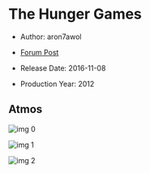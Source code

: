 # The Hunger Games

* Author: aron7awol

* [Forum Post](https://www.avsforum.com/threads/bass-eq-for-filtered-movies.2995212/post-57222576)

* Release Date: 2016-11-08
* Production Year: 2012

## Atmos

![img 0](https://i.imgur.com/aIWmCUd.jpg)

![img 1](https://i.imgur.com/7AOpls0.png)

![img 2](https://i.imgur.com/CuXHxBU.png)

